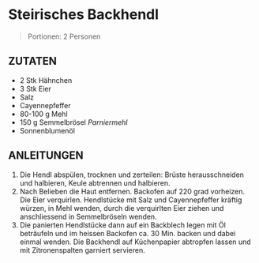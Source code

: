 # Steirisches Backhendl

> Portionen: 2 Personen

## ZUTATEN

* 2 Stk Hähnchen
* 3 Stk Eier
* Salz
* Cayennepfeffer
* 80-100 g Mehl
* 150 g Semmelbrösel *Parniermehl*
* Sonnenblumenöl

## ANLEITUNGEN

1. Die Hendl abspülen, trocknen und zerteilen: Brüste herausschneiden und halbieren, Keule abtrennen und halbieren.
2. Nach Belieben die Haut entfernen. Backofen auf 220 grad vorheizen. Die Eier verquirlen. Hendlstücke mit Salz und Cayennepfeffer kräftig würzen, in Mehl wenden, durch die verquirlten Eier ziehen und anschliessend in Semmelbröseln wenden.
3. Die panierten Hendlstücke dann auf ein Backblech legen mit Öl beträufeln und im heissen Backofen ca. 30 Min. backen und dabei einmal wenden. Die Backhendl auf Küchenpapier abtropfen lassen und mit Zitronenspalten garniert servieren.
